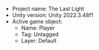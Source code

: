 <!-- UNITY CODE ASSIST INSTRUCTIONS START -->
- Project name: The Last Light
- Unity version: Unity 2022.3.48f1
- Active game object:
  - Name: Player
  - Tag: Untagged
  - Layer: Default
<!-- UNITY CODE ASSIST INSTRUCTIONS END -->